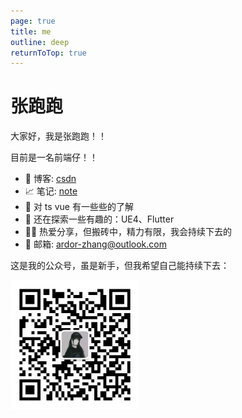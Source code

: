 ```yaml
---
page: true
title: me
outline: deep
returnToTop: true
---
```


# 张跑跑

大家好，我是张跑跑！！

目前是一名前端仔！！

- 📝 博客: [csdn](https://arrow.blog.csdn.net/)
- 📈 笔记: [note](http://note.linlove.cn/)
- 🌱 对 ts vue 有一些些的了解
- 🤔 还在探索一些有趣的：UE4、Flutter
- 💂‍♀️ 热爱分享，但搬砖中，精力有限，我会持续下去的
- 📮 邮箱: ardor-zhang@outlook.com

这是我的公众号，虽是新手，但我希望自己能持续下去：

<div>
    <img src="./images/gzh.jpg" style="zoom:80%;" />
</div>
